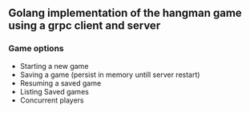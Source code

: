 ## Golang implementation of the hangman game using a grpc client and server

### Game options
* Starting a new game
* Saving a game (persist in memory untill server restart)
* Resuming a saved game
* Listing Saved games
* Concurrent players
